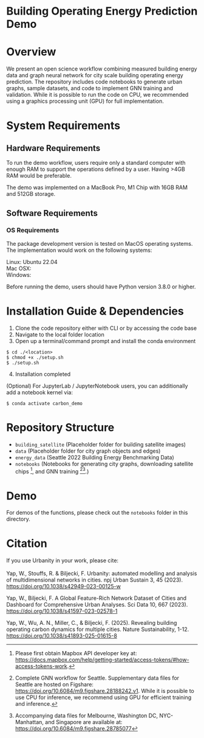 # Building Operating Energy Prediction Demo

# Overview

We present an open science workflow combining measured building energy data and graph neural network for city scale building operating energy prediction. The repository includes code notebooks to generate urban graphs, sample datasets, and code to implement GNN training and validation. While it is possible to run the code on CPU, we recommended using a graphics processing unit (GPU) for full implementation.

# System Requirements

## Hardware Requirements

To run the demo workflow, users require only a standard computer with enough RAM to support the operations defined by a user. Having >4GB RAM would be preferable. 

The demo was implemented on a MacBook Pro, M1 Chip with 16GB RAM and 512GB storage.

## Software Requirements

### OS Requirements

The package development version is tested on MacOS operating systems. The implementation would work on the following systems:

Linux: Ubuntu 22.04  
Mac OSX:  
Windows:  

Before running the demo, users should have Python version 3.8.0 or higher.

# Installation Guide & Dependencies

1. Clone the code repository either with CLI or by accessing the code base
2. Navigate to the local folder location
3. Open up a terminal/command prompt and install the conda environment

```
$ cd ./<location>
$ chmod +x ./setup.sh
$ ./setup.sh
```

4. Installation completed

(Optional) For JupyterLab / JupyterNotebook users, you can additionally add a notebook kernel via:

```
$ conda activate carbon_demo
```

# Repository Structure
- `building_satellite` (Placeholder folder for building satellite images)
- `data` (Placeholder folder for city graph objects and edges)
- `energy_data` (Seattle 2022 Building Energy Benchmarking Data)
- `notebooks` (Notebooks for generating city graphs, downloading satellite chips [^1], and GNN training [^2][^3].)

[^1]: Please first obtain Mapbox API developer key at: https://docs.mapbox.com/help/getting-started/access-tokens/#how-access-tokens-work.
[^2]: Complete GNN workflow for Seattle. Supplementary data files for Seattle are hosted on Figshare: https://doi.org/10.6084/m9.figshare.28188242.v1. While it is possible to use CPU for inference, we recommend using GPU for efficient training and inference. 
[^3]: Accompanying data files for Melbourne, Washington DC, NYC-Manhattan, and Singapore are available at: https://doi.org/10.6084/m9.figshare.28785077

# Demo

For demos of the functions, please check out the `notebooks` folder in this directory. 

# Citation

If you use Urbanity in your work, please cite:
<br></br>
Yap, W., Stouffs, R. & Biljecki, F. Urbanity: automated modelling and analysis of multidimensional networks in cities. npj Urban Sustain 3, 45 (2023). https://doi.org/10.1038/s42949-023-00125-w

Yap, W., Biljecki, F. A Global Feature-Rich Network Dataset of Cities and Dashboard for Comprehensive Urban Analyses. Sci Data 10, 667 (2023). https://doi.org/10.1038/s41597-023-02578-1

Yap, W., Wu, A. N., Miller, C., & Biljecki, F. (2025). Revealing building operating carbon dynamics for multiple cities. Nature Sustainability, 1-12. https://doi.org/10.1038/s41893-025-01615-8
